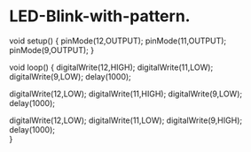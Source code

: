 # LED-Blink-with-pattern.

void setup()
{
pinMode(12,OUTPUT);
pinMode(11,OUTPUT);
pinMode(9,OUTPUT);
}

void loop()
{
digitalWrite(12,HIGH);
digitalWrite(11,LOW);
digitalWrite(9,LOW);
delay(1000);

digitalWrite(12,LOW);
digitalWrite(11,HIGH);
digitalWrite(9,LOW);
delay(1000);
 
digitalWrite(12,LOW);
digitalWrite(11,LOW);
digitalWrite(9,HIGH);
delay(1000);  
}
